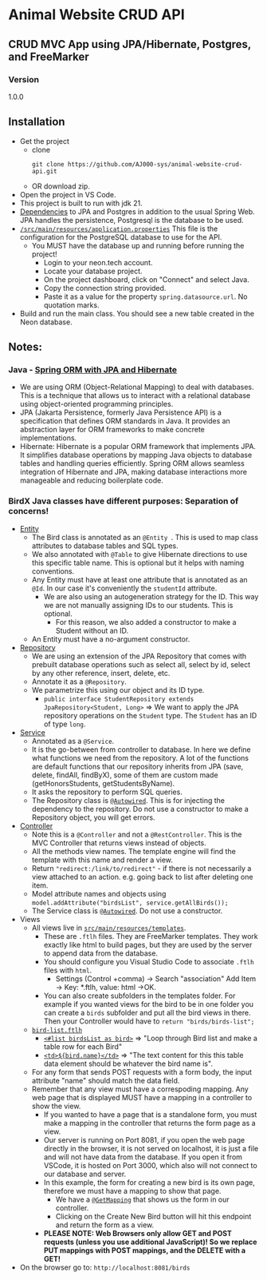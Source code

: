 # Animal Website CRUD API
## CRUD MVC App using JPA/Hibernate, Postgres, and FreeMarker

### Version
1.0.0

## Installation
- Get the project
    - clone
        ```
      git clone https://github.com/AJ000-sys/animal-website-crud-api.git
        ```
    - OR download zip.
- Open the project in VS Code.
- This project is built to run with jdk 21.
- [Dependencies](https://github.com/uncg-csc340/su25-jpa-crud-api/blob/3149ec363e4aae4baebe6f755df7d4c2d79c9d2c/pom.xml#L32) to JPA and Postgres in addition to the usual Spring Web. JPA handles the persistence, Postgresql is the database to be used.
- [`/src/main/resources/application.properties`](https://github.com/uncg-csc340/su25-jpa-crud-api/blob/main/src/main/resources/application.properties) This file  is the configuration for the PostgreSQL database to use for the API.
  - You MUST have the database up and running before running the project!
    - Login to your neon.tech account.
    - Locate your database project.
    - On the project dashboard, click on "Connect" and select Java.
    - Copy the connection string provided.
    - Paste it as a value for the property `spring.datasource.url`. No quotation marks.
- Build and run the main class. You should see a new table created in the Neon database.

## Notes:
### Java - [Spring ORM with JPA and Hibernate](https://medium.com/@burakkocakeu/jpa-hibernate-and-spring-data-jpa-efa71feb82ac)
- We are using ORM (Object-Relational Mapping) to deal with databases. This is a technique that allows us to interact with a relational database using object-oriented programming principles.
- JPA (Jakarta Persistence, formerly Java Persistence API) is a specification that defines ORM standards in Java. It provides an abstraction layer for ORM frameworks to make concrete implementations.
- Hibernate: Hibernate is a popular ORM framework that implements JPA. It simplifies database operations by mapping Java objects to database tables and handling queries efficiently.
Spring ORM allows seamless integration of Hibernate and JPA, making database interactions more manageable and reducing boilerplate code.
### BirdX Java classes have different purposes: Separation of concerns!
- [Entity](https://github.com/AJ000-sys/animal-website-crud-api/blob/7ef4d3c3494d001aa312b3529170d8369dffc90d/src/main/java/com/example/Animal/Website/CRUD/API/Bird.java)
  - The Bird class is annotated as an `@Entity `. This is used to map class attributes to database tables and SQL types.
  - We also annotated with `@Table` to give Hibernate directions to use this specific table name. This is optional but it helps with naming conventions.
  - Any Entity must have at least one attribute that is annotated as an `@Id`. In our case it's conveniently the `studentId` attribute.
    - We are also using an autogeneration strategy for the ID. This way we are not manually assigning IDs to our students. This is optional.
       - For this reason, we also added a constructor to make a Student without an ID.
  - An Entity must have a no-argument constructor.
- [Repository](https://github.com/AJ000-sys/animal-website-crud-api/blob/7ef4d3c3494d001aa312b3529170d8369dffc90d/src/main/java/com/example/Animal/Website/CRUD/API/BirdController.java)
  - We are using an extension of the JPA Repository that comes with prebuilt database operations such as select all, select by id, select by any other reference, insert, delete, etc.
  - Annotate it as a `@Repository`.
  - We parametrize this using our object and its ID type.
    - `public interface StudentRepository extends JpaRepository<Student, Long>` => We want to apply the JPA repository operations on the `Student` type. The `Student` has an ID of type `long`.
- [Service](https://github.com/AJ000-sys/animal-website-crud-api/blob/7ef4d3c3494d001aa312b3529170d8369dffc90d/src/main/java/com/example/Animal/Website/CRUD/API/BirdService.java)
  - Annotated as a `@Service`.
  - It is the go-between from controller to database. In here we define what functions we need from the repository. A lot of the functions are default functions that our repository inherits from JPA (save, delete, findAll, findByX), some of them are custom made (getHonorsStudents, getStudentsByName).
  - It asks the repository to perform SQL queries.
  - The Repository class is [`@Autowired`](https://github.com/AJ000-sys/animal-website-crud-api/blob/7ef4d3c3494d001aa312b3529170d8369dffc90d/src/main/java/com/example/Animal/Website/CRUD/API/BirdRepository.java). This is for injecting the dependency to the repository. Do not use a constructor to make a Repository object, you will get errors.
- [Controller](https://github.com/AJ000-sys/animal-website-crud-api/blob/7ef4d3c3494d001aa312b3529170d8369dffc90d/src/main/java/com/example/Animal/Website/CRUD/API/BirdController.java#L13)
  - Note this is a `@Controller` and not a `@RestController`. This is the MVC Controller that returns views instead of objects.
  - All the methods view names. The template engine will find the template with this name and render a view.
  - Return `"redirect:/link/to/redirect"` - if there is not necessarily a view attached to an action. e.g. going back to list after deleting one item.
  - Model attribute names and objects using `model.addAttribute("birdsList", service.getAllBirds());` 
  - The Service class is [`@Autowired`](https://github.com/AJ000-sys/animal-website-crud-api/blob/7ef4d3c3494d001aa312b3529170d8369dffc90d/src/main/java/com/example/Animal/Website/CRUD/API/BirdController.java#L17). Do not use a constructor.
- Views
  - All views live in [`src/main/resources/templates`](https://github.com/AJ000-sys/animal-website-crud-api/tree/7ef4d3c3494d001aa312b3529170d8369dffc90d/src/main/resources/templates).
     - These are `.ftlh` files. They are FreeMarker templates. They work exactly like html to build pages, but they are used by the server to append data from the database.
     - You should configure you Visual Studio Code to associate `.ftlh` files with `html`.
       - Settings (Control +comma) -> Search "association" Add Item -> Key: *.ftlh, value: html ->OK.
     - You can also create subfolders in the templates folder. For example if you wanted views for the bird to be in one folder you can create a `birds` subfolder and put all the bird views in there. Then your Controller would have to `return "birds/birds-list";` 
  - [`bird-list.ftlh`](https://github.com/AJ000-sys/animal-website-crud-api/blob/7ef4d3c3494d001aa312b3529170d8369dffc90d/src/main/resources/templates/bird-list.ftlh)
    - [`<#list birdsList as bird>`](https://github.com/AJ000-sys/animal-website-crud-api/blob/7ef4d3c3494d001aa312b3529170d8369dffc90d/src/main/resources/templates/bird-list.ftlh#L25) => "Loop through Bird list and make a table row for each Bird"
    - [`<td>${bird.name}</td>`](https://github.com/AJ000-sys/animal-website-crud-api/blob/7ef4d3c3494d001aa312b3529170d8369dffc90d/src/main/resources/templates/bird-list.ftlh#L28) => "The text content for this this table data element should be whatever the bird name is".
  - For any form that sends POST requests with a form body, the input attribute "name" should match the data field.
  - Remember that any view must have a correspoding mapping. Any web page that is displayed MUST have a mapping in a controller to show the view.
    - If you wanted to have a page that is a standalone form, you must make a mapping in the controller that returns the form page as a view.
    - Our server is running on Port 8081, if you open the web page directly in the browser, it is not served on localhost, it is just a file and will not have data from the database. If you open it from VSCode, it is hosted on Port 3000, which also will not connect to our database and server.
    - In this example, the form for creating a new bird is its own page, therefore we must have a mapping to show that page.
      - We have a [`@GetMapping`](https://github.com/AJ000-sys/animal-website-crud-api/blob/7ef4d3c3494d001aa312b3529170d8369dffc90d/src/main/java/com/example/Animal/Website/CRUD/API/BirdController.java#L34) that shows us the form in our controller.
      - Clicking on the Create New Bird button will hit this endpoint and return the form as a view.
    - **PLEASE NOTE: Web Browsers only allow GET and POST requests (unless you use additional JavaScript)! So we replace PUT mappings with POST mappings, and the DELETE with a GET!**
- On the browser go to: `http://localhost:8081/birds`